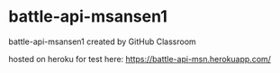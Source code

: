 # battle-api-msansen1
battle-api-msansen1 created by GitHub Classroom

hosted on heroku for test here: https://battle-api-msn.herokuapp.com/